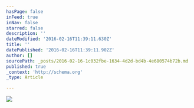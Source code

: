 ```yaml
---
hasPage: false
inFeed: true
inNav: false
starred: false
description: ''
dateModified: '2016-02-16T11:39:11.630Z'
title: ''
datePublished: '2016-02-16T11:39:11.902Z'
author: []
sourcePath: _posts/2016-02-16-1c032fbe-1634-4d2d-bd4b-4e680574b72b.md
published: true
_context: 'http://schema.org'
_type: Article

---
```

![](https://the-grid-user-content.s3-us-west-2.amazonaws.com/9f291ca8-4025-4b65-8663-cfef639fbb67.jpg)